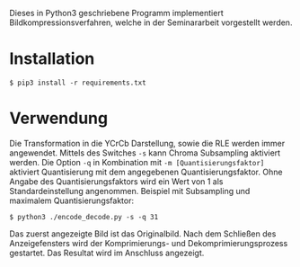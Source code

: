 Dieses in Python3 geschriebene Programm implementiert Bildkompressionsverfahren, welche in der Seminararbeit vorgestellt werden.

# Installation

```
$ pip3 install -r requirements.txt
```

# Verwendung

Die Transformation in die YCrCb Darstellung, sowie die RLE werden immer angewendet. Mittels des Switches `-s` kann Chroma Subsampling aktiviert werden. Die Option `-q` in Kombination mit `-m [Quantisierungsfaktor]` aktiviert Quantisierung mit dem angegebenen Quantisierungsfaktor. Ohne Angabe des Quantisierungsfaktors wird ein Wert von 1 als Standardeinstellung angenommen. Beispiel mit Subsampling und maximalem Quantisierungsfaktor:

```
$ python3 ./encode_decode.py -s -q 31
```

Das zuerst angezeigte Bild ist das Originalbild. Nach dem Schließen des Anzeigefensters wird der Komprimierungs- und Dekomprimierungsprozess gestartet. Das Resultat wird im Anschluss angezeigt.
